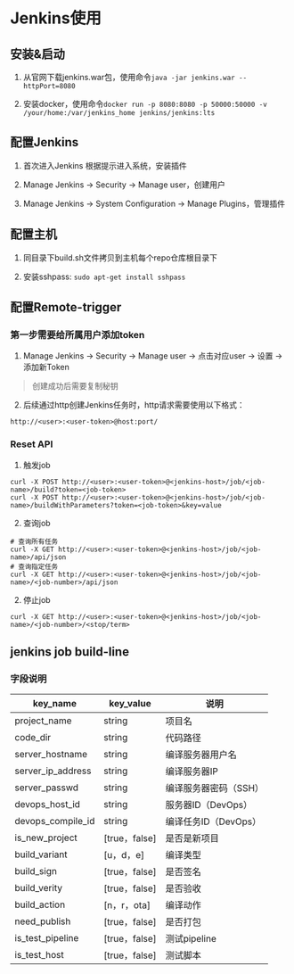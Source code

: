 
# Jenkins使用

## 安装&启动

1. 从官网下载jenkins.war包，使用命令```java -jar jenkins.war --httpPort=8080```

2. 安装docker，使用命令```docker run -p 8080:8080 -p 50000:50000 -v /your/home:/var/jenkins_home jenkins/jenkins:lts```

## 配置Jenkins

1. 首次进入Jenkins 根据提示进入系统，安装插件

2. Manage Jenkins -> Security -> Manage user，创建用户

3. Manage Jenkins -> System Configuration -> Manage Plugins，管理插件


## 配置主机

1. 同目录下build.sh文件拷贝到主机每个repo仓库根目录下

2. 安装sshpass: ```sudo apt-get install sshpass```

## 配置Remote-trigger

### 第一步需要给所属用户添加token

1. Manage Jenkins -> Security -> Manage user -> 点击对应user -> 设置 -> 添加新Token
> 创建成功后需要复制秘钥

2. 后续通过http创建Jenkins任务时，http请求需要使用以下格式：
```
http://<user>:<user-token>@host:port/
```

### Reset API

1. 触发job
```
curl -X POST http://<user>:<user-token>@<jenkins-host>/job/<job-name>/build?token=<job-token>
curl -X POST http://<user>:<user-token>@<jenkins-host>/job/<job-name>/buildWithParameters?token=<job-token>&key=value
```

2. 查询job
```shell
# 查询所有任务
curl -X GET http://<user>:<user-token>@<jenkins-host>/job/<job-name>/api/json
# 查询指定任务
curl -X GET http://<user>:<user-token>@<jenkins-host>/job/<job-name>/<job-number>/api/json
```

2. 停止job
```shell
curl -X GET http://<user>:<user-token>@<jenkins-host>/job/<job-name>/<job-number>/<stop/term>
```

## jenkins job build-line

### 字段说明
|key_name | key_value | 说明 |
|--|--|--|
|project_name		|string			|项目名|
|code_dir			|string			|代码路径|
|server_hostname	|string			|编译服务器用户名|
|server_ip_address	|string			|编译服务器IP|
|server_passwd		|string			|编译服务器密码（SSH）|
|devops_host_id		|string			|服务器ID（DevOps）|
|devops_compile_id	|string			|编译任务ID（DevOps）|
|is_new_project		|[true，false]	|是否是新项目|
|build_variant		|[u，d，e]		|编译类型|
|build_sign			|[true，false]	|是否签名|
|build_verity		|[true，false]	|是否验收|
|build_action		|[n，r，ota]		|编译动作|
|need_publish		|[true，false]	|是否打包|
|is_test_pipeline	|[true，false]	|测试pipeline|
|is_test_host		|[true，false]	|测试脚本|

